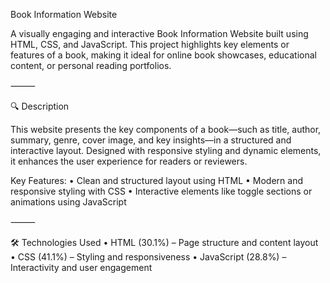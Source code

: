 Book Information Website

A visually engaging and interactive Book Information Website built using HTML, CSS, and JavaScript. This project highlights key elements or features of a book, making it ideal for online book showcases, educational content, or personal reading portfolios.

⸻

🔍 Description

This website presents the key components of a book—such as title, author, summary, genre, cover image, and key insights—in a structured and interactive layout. Designed with responsive styling and dynamic elements, it enhances the user experience for readers or reviewers.

Key Features:
	•	Clean and structured layout using HTML
	•	Modern and responsive styling with CSS
	•	Interactive elements like toggle sections or animations using JavaScript

⸻

🛠 Technologies Used
	•	HTML (30.1%) – Page structure and content layout
	•	CSS (41.1%) – Styling and responsiveness
	•	JavaScript (28.8%) – Interactivity and user engagement
